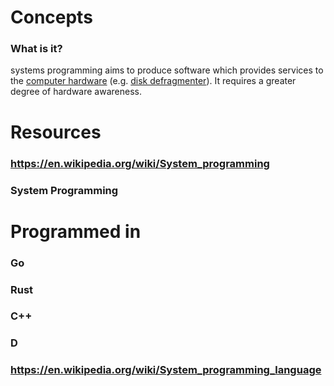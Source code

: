 # Concepts
### What is it?
systems programming aims to produce software which provides services to the [computer hardware](https://en.wikipedia.org/wiki/Computer_hardware "Computer hardware") (e.g. [disk defragmenter](https://en.wikipedia.org/wiki/Defragmentation "Defragmentation")). It requires a greater degree of hardware awareness.
# Resources
### https://en.wikipedia.org/wiki/System_programming
### System Programming
# Programmed in
### Go
### Rust
### C++
### D
### https://en.wikipedia.org/wiki/System_programming_language
